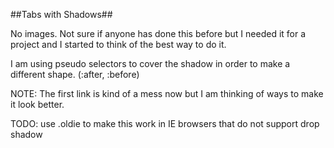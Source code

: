##Tabs with Shadows##

No images. Not sure if anyone has done this before but I needed it for a project and I started to think of the best way to do it. 

I am using pseudo selectors to cover the shadow in order to make a different shape. (:after, :before)

NOTE: The first link is kind of a mess now but I am thinking of ways to make it look better.

TODO: use .oldie to make this work in IE browsers that do not support drop shadow